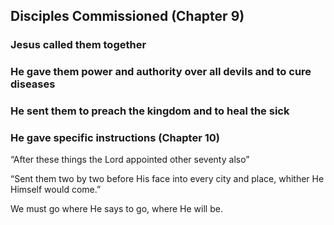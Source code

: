 ## Disciples Commissioned (Chapter 9)

### Jesus called them together

### He gave them power and authority over all devils and to cure diseases

### He sent them to preach the kingdom and to heal the sick

### He gave specific instructions (Chapter 10)

“After these things the Lord appointed other seventy also”

“Sent them two by two before His face into every city and place, whither He Himself would come.”

We must go where He says to go, where He will be.